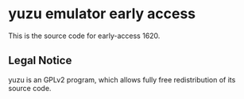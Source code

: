 yuzu emulator early access
=============

This is the source code for early-access 1620.

## Legal Notice

yuzu is an GPLv2 program, which allows fully free redistribution of its source code.